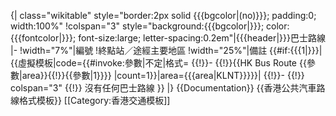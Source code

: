 {| class="wikitable" style="border:2px solid {{{bgcolor|(no)}}}; padding:0; width:100%"
!colspan="3" style="background:{{{bgcolor|}}}; color:{{{fontcolor|}}}; font-size:large; letter-spacing:0.2em"|{{{header|}}}巴士路線
|-
!width="7%"|編號
!終點站／途經主要地區
!width="25%"|備註
{{#if:{{{1|}}}|{{虛擬模板|code={{#invoke:參數|不定|格式=<nowiki></nowiki>
{{!}}-
{{!}}{{HK Bus Route {{參數|area}}{{!}}{{參數|1}}}}
<nowiki></nowiki>|count=1}}|area={{{area|KLNT}}}}}|
{{!}}-
{{!}} colspan="3" {{!}} 沒有任何巴士路線 }}
|}<noinclude>
{{Documentation}}
{{香港公共汽車路線格式模板}}
[[Category:香港交通模板]]
</noinclude>